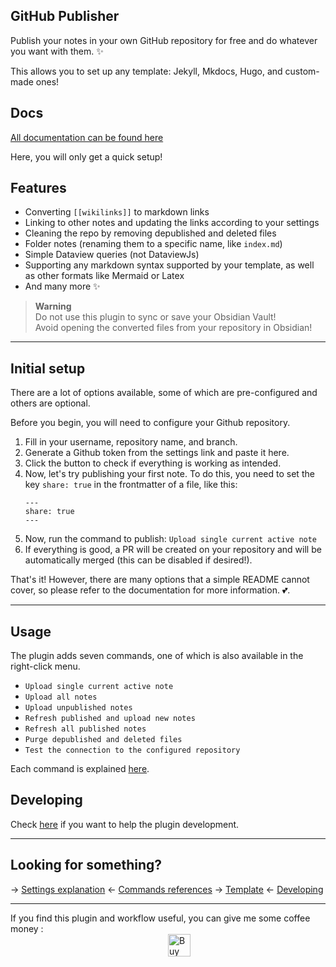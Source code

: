 ## GitHub Publisher

Publish your notes in your own GitHub repository for free and do whatever you want with them. ✨

This allows you to set up any template: Jekyll, Mkdocs, Hugo, and custom-made ones!

## Docs

[All documentation can be found here](https://obsidian-publisher.netlify.app/)

Here, you will only get a quick setup!

## Features

- Converting `[[wikilinks]]` to markdown links
- Linking to other notes and updating the links according to your settings
- Cleaning the repo by removing depublished and deleted files
- Folder notes (renaming them to a specific name, like `index.md`)
- Simple Dataview queries (not DataviewJs)
- Supporting any markdown syntax supported by your template, as well as other formats like Mermaid or Latex
- And many more :sparkles:

> **Warning**  
> Do not use this plugin to sync or save your Obsidian Vault!  
> Avoid opening the converted files from your repository in Obsidian!  

---

## Initial setup

There are a lot of options available, some of which are pre-configured and others are optional.

Before you begin, you will need to configure your Github repository.

1. Fill in your username, repository name, and branch.
2. Generate a Github token from the settings link and paste it here.
3. Click the button to check if everything is working as intended.
4. Now, let's try publishing your first note. To do this, you need to set the key `share: true` in the frontmatter of a file, like this:
	```
	---
	share: true
	---
	```
5. Now, run the command to publish: `Upload single current active note`
6. If everything is good, a PR will be created on your repository and will be automatically merged (this can be disabled if desired!).

That's it! However, there are many options that a simple README cannot cover, so please refer to the documentation for more information. 💕.

---

## Usage

The plugin adds seven commands, one of which is also available in the right-click menu.

- `Upload single current active note`
- `Upload all notes`
- `Upload unpublished notes`
- `Refresh published and upload new notes`
- `Refresh all published notes`
- `Purge depublished and deleted files`
- `Test the connection to the configured repository`

Each command is explained [here](https://github.com/ObsidianPublisher/obsidian-github-publisher/blob/master/docs/en/COMMANDS.md).

## Developing

Check [here](https://github.com/ObsidianPublisher/obsidian-github-publisher/blob/master/docs/en/DEVELOPPING.md) if you want to help the plugin development.

---

## Looking for something?

→ [Settings explanation](https://obsidian-publisher.netlify.app/en/Obsidian/Settings/)
← [Commands references](https://obsidian-publisher.netlify.app/en/Obsidian/Commands)
→ [Template](https://obsidian-publisher.netlify.app/en/Getting%20Started/)
← [Developing](https://obsidian-publisher.netlify.app/en/Obsidian/Developping)

---

If you find this plugin and workflow useful, you can give me some coffee money : <br>
<a href='https://ko-fi.com/X8X54ZYAV' target='_blank'><img height='36' style='border:0px;height:36px;display:block;margin-left:50%;' src='https://cdn.ko-fi.com/cdn/kofi1.png?v=3' border='0' alt='Buy Me a Coffee at ko-fi.com' /></a>


